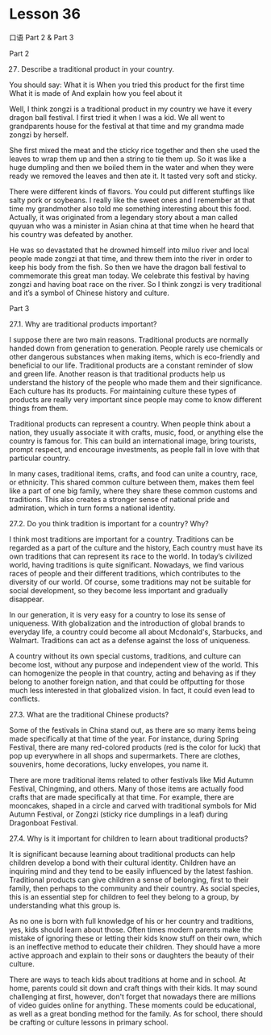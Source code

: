 # Lesson 36

口语 Part 2 & Part 3

Part 2

27.   Describe a traditional product in your country. 

You should say:
What it is
When you tried this product for the first time
What it is made of 
And explain how you feel about it

Well, I think zongzi is a traditional product in my country we have it every dragon ball festival. I first tried it when I was a kid. We all went to grandparents house for the festival at that time and my grandma made zongzi by herself.

She first mixed the meat and the sticky rice together and then she used the leaves to wrap them up and then a string to tie them up. So it was like a huge dumpling and then we boiled them in the water and when they were ready we removed the leaves and then ate it. It tasted very soft and sticky.


There were different kinds of flavors. You could put different stuffings like salty pork or soybeans. I really like the sweet ones and I remember at that time my grandmother also told me something interesting about this food. Actually, it was originated from a legendary story about a man called quyuan who was a minister in Asian china at that time when he heard that his country was defeated by another.

He was so devastated that he drowned himself into miluo river and local people made zongzi at that time, and threw them into the river in order to keep his body from the fish. So then we have the dragon ball festival to commemorate this great man today. We celebrate this festival by having zongzi and having boat race on the river. So I think zongzi is very traditional and it’s a symbol of Chinese history and culture.

Part 3

27.1. Why are traditional products important?

I suppose there are two main reasons. Traditional products are normally handed down from generation to generation. People rarely use chemicals or other dangerous substances when making items, which is eco-friendly and beneficial to our life. Traditional products are a constant reminder of slow and green life. Another reason is that traditional products help us understand the history of the people who made them and their significance. Each culture has its products. For maintaining culture these types of products are really very important since people may come to know different things from them.

Traditional products can represent a country. When people think about a nation, they usually associate it with crafts, music, food, or anything else the country is famous for. This can build an international image, bring tourists, prompt respect, and encourage investments, as people fall in love with that particular country.

In many cases, traditional items, crafts, and food can unite a country, race, or ethnicity. This shared common culture between them, makes them feel like a part of one big family, where they share these common customs and traditions. This also creates a stronger sense of national pride and admiration, which in turn forms a national identity.

27.2. Do you think tradition is important for a country? Why?

I think most traditions are important for a country. Traditions can be regarded as a part of the culture and the history, Each country must have its own traditions that can represent its race to the world. In today’s civilized world, having traditions is quite significant. Nowadays, we find various races of people and their different traditions, which contributes to the diversity of our world. Of course, some traditions may not be suitable for social development, so they become less important and gradually disappear.

In our generation, it is very easy for a country to lose its sense of uniqueness. With globalization and the introduction of global brands to everyday life, a country could become all about Mcdonald's, Starbucks, and Walmart. Traditions can act as a defense against the loss of uniqueness.

A country without its own special customs, traditions, and culture can become lost, without any purpose and independent view of the world. This can homogenize the people in that country, acting and behaving as if they belong to another foreign nation, and that could be offputting for those much less interested in that globalized vision. In fact, it could even lead to conflicts.

27.3. What are the traditional Chinese products?

Some of the festivals in China stand out, as there are so many items being made specifically at that time of the year. For instance, during Spring Festival, there are many red-colored products (red is the color for luck) that pop up everywhere in all shops and supermarkets. There are clothes, souvenirs, home decorations, lucky envelopes, you name it.

There are more traditional items related to other festivals like Mid Autumn Festival, Chingming, and others. Many of those items are actually food crafts that are made specifically at that time. For example, there are mooncakes, shaped in a circle and carved with traditional symbols for Mid Autumn Festival, or Zongzi (sticky rice dumplings in a leaf) during Dragonboat Festival.

27.4. Why is it important for children to learn about traditional products?

It is significant because learning about traditional products can help children develop a bond with their cultural identity. Children have an inquiring mind and they tend to be easily influenced by the latest fashion. Traditional products can give children a sense of belonging, first to their family, then perhaps to the community and their country. As social species, this is an essential step for children to feel they belong to a group, by understanding what this group is.

As no one is born with full knowledge of his or her country and traditions, yes, kids should learn about those. Often times modern parents make the mistake of ignoring these or letting their kids know stuff on their own, which is an ineffective method to educate their children. They should have a more active approach and explain to their sons or daughters the beauty of their culture.

There are ways to teach kids about traditions at home and in school. At home, parents could sit down and craft things with their kids. It may sound challenging at first, however, don't forget that nowadays there are millions of video guides online for anything. These moments could be educational, as well as a great bonding method for the family. As for school, there should be crafting or culture lessons in primary school.
